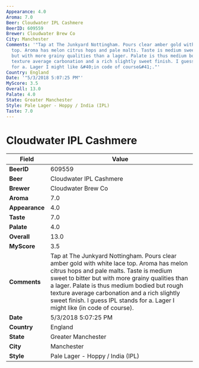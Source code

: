 ```yaml
---
Appearance: 4.0
Aroma: 7.0
Beer: Cloudwater IPL Cashmere
BeerID: 609559
Brewer: Cloudwater Brew Co
City: Manchester
Comments: '"Tap at The Junkyard Nottingham. Pours clear amber gold with white lace
  top. Aroma has melon citrus hops and pale malts. Taste is medium sweet to bitter
  but with more grainy qualities than a lager. Palate is thus medium bodied but rough
  texture average carbonation and a rich slightly sweet finish. I guess IPL stands
  for a. Lager I might like &#40;in code of course&#41;."'
Country: England
Date: '"5/3/2018 5:07:25 PM"'
MyScore: 3.5
Overall: 13.0
Palate: 4.0
State: Greater Manchester
Style: Pale Lager - Hoppy / India (IPL)
Taste: 7.0
---
```


# Cloudwater IPL Cashmere

| Field         | Value |
|---------------|-------|
| **BeerID** | 609559 |
| **Beer** | Cloudwater IPL Cashmere |
| **Brewer** | Cloudwater Brew Co |
| **Aroma** | 7.0 |
| **Appearance** | 4.0 |
| **Taste** | 7.0 |
| **Palate** | 4.0 |
| **Overall** | 13.0 |
| **MyScore** | 3.5 |
| **Comments** | Tap at The Junkyard Nottingham. Pours clear amber gold with white lace top. Aroma has melon citrus hops and pale malts. Taste is medium sweet to bitter but with more grainy qualities than a lager. Palate is thus medium bodied but rough texture average carbonation and a rich slightly sweet finish. I guess IPL stands for a. Lager I might like &#40;in code of course&#41;. |
| **Date** | 5/3/2018 5:07:25 PM |
| **Country** | England |
| **State** | Greater Manchester |
| **City** | Manchester |
| **Style** | Pale Lager - Hoppy / India (IPL) |
